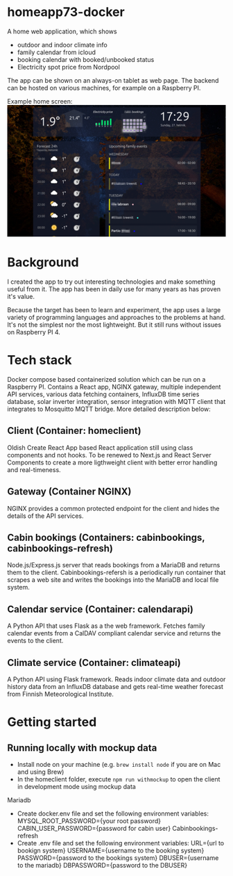 # homeapp73-docker

A home web application, which shows 
- outdoor and indoor climate info
- family calendar from icloud
- booking calendar with booked/unbooked status
- Electricity spot price from Nordpool

The app can be shown on an always-on tablet as web page. The backend can be hosted on various machines, for example on a Raspberry PI.

Example home screen:
![](Screenshot.png)

# Background

I created the app to try out interesting technologies and make something useful from it. The app has been in daily use for many years as has proven it's value.

Because the target has been to learn and experiment, the app uses a large variety of programming languages and approaches to the problems at hand. It's not the simplest nor the most lightweight. But it still runs without issues on Raspberry PI 4. 

# Tech stack

Docker compose based containerized solution which can be run on a Raspberry PI. Contains a React app, NGINX gateway, multiple independent API services, various data fetching containers, InfluxDB time series database, solar inverter integration, sensor integration with MQTT client that integrates to Mosquitto MQTT bridge. More detailed description below:

## Client (Container: homeclient)

Oldish Create React App based React application still using class components and not hooks. To be renewed to Next.js and React Server Components to create a more ligthweight client with better error handling and real-timeness.

## Gateway (Container NGINX)

NGINX provides a common protected endpoint for the client and hides the details of the API services.

## Cabin bookings (Containers: cabinbookings, cabinbookings-refresh)

Node.js/Express.js server that reads bookings from a MariaDB and returns them to the client. Cabinbookings-refersh is a periodically run container that scrapes a web site and writes the bookings into the MariaDB and local file system.

## Calendar service (Container: calendarapi)

A Python API that uses Flask as a the web framework. Fetches family calendar events from a CalDAV compliant calendar service and returns the events to the client.

## Climate service (Container: climateapi)

A Python API using Flask framework. Reads indoor climate data and outdoor history data from an InfluxDB database and gets real-time weather forecast from Finnish Meteorological Institute.

# Getting started 
## Running locally with mockup data
- Install node on your machine (e.g. `brew install node` if you are on Mac and using Brew)
- In the homeclient folder, execute `npm run withmockup` to open the client in development mode using mockup data

Mariadb
- Create docker.env file and set the following environment variables:
    MYSQL_ROOT_PASSWORD={your root password}
    CABIN_USER_PASSWORD={password for cabin user}
Cabinbookings-refresh
- Create .env file and set the following environment variables:
    URL={url to bookign system}
    USERNAME={username to the booking system}
    PASSWORD={password to the bookings system}
    DBUSER={username to the mariadb}
    DBPASSWORD={password to the DBUSER}

